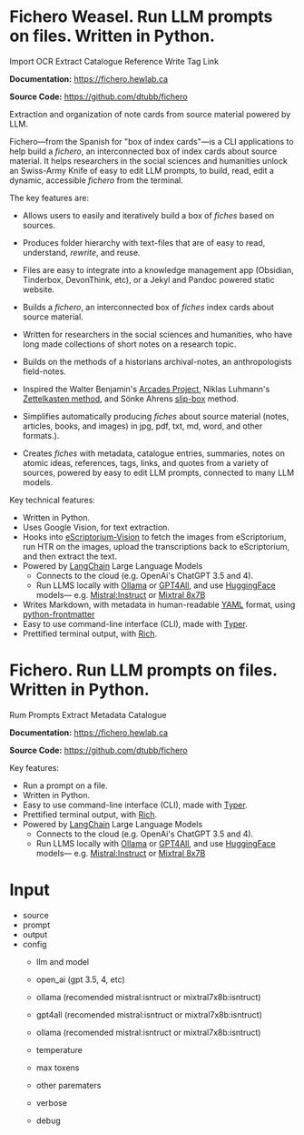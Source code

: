 # Fichero Weasel. Run LLM prompts on files. Written in Python.

Import  OCR Extract Catalogue  Reference  Write Tag  Link

**Documentation:** https://fichero.hewlab.ca

**Source Code:** https://github.com/dtubb/fichero

Extraction and organization of note cards from source material powered by LLM.

Fichero—from the Spanish for "box of index cards"—is a CLI applications to help build a *fichero*, an interconnected box of index cards about source material. It helps researchers in the social sciences and humanities unlock an Swiss-Army Knife of easy to edit LLM prompts, to build, read, edit a dynamic, accessible *fichero* from the terminal.

The key features are:

- Allows users to easily and iteratively build a box of *fiches* based on sources. 
- Produces folder hierarchy with text-files that are  of easy to read, understand, *rewrite*, and reuse.
- Files are easy to integrate into a knowledge management app (Obsidian, Tinderbox, DevonThink, etc), or a Jekyl and Pandoc powered static website. 
- Builds a *fichero*, an interconnected box of *fiches* index cards about source material.
- Written for researchers in the social sciences and humanities, who have long made collections of short notes on a research topic.
- Builds on the methods of a historians archival-notes, an anthropologists field-notes.
- Inspired the Walter Benjamin's [Arcades Project](https://en.wikipedia.org/wiki/Arcades_Project), Niklas Luhmann's [Zettelkasten method](https://en.wikipedia.org/wiki/Zettelkasten), and Sönke Ahrens [slip-box](https://www.soenkeahrens.de/en/takesmartnotes) method. 
- Simplifies automatically producing *fiches* about source material (notes, articles, books, and images) in jpg, pdf,  txt, md, word, and other formats.). 

- Creates *fiches* with metadata, catalogue entries, summaries, notes on atomic ideas, references, tags, links, and quotes from a variety of sources, powered by easy to edit LLM prompts, connected to many LLM models. 

Key technical features:

- Written in Python.
- Uses Google Vision, for text extraction.
- Hooks into [eScriptorium-Vision](https://github.com/upenndigitalscholarship/escriptorium-vision) to fetch the images from eScriptorium, run HTR on the images, upload the transcriptions back to eScriptorium, and then extract the text.
- Powered by [LangChain](https://www.langchain.com) Large Language Models
  - Connects to the cloud (e.g. OpenAi's ChatGPT 3.5 and 4).
  - Run LLMS locally with [Ollama](https://ollama.ai) or [GPT4All](https://gpt4all.io), and use [HuggingFace](https://huggingface.co) models— e.g. [Mistral:Instruct](https://mistral.ai/news/announcing-mistral-7b/) or [Mixtral 8x7B](https://mistral.ai/news/mixtral-of-experts/)
- Writes Markdown, with metadata in human-readable [YAML]() format, using [python-frontmatter](https://github.com/eyeseast/python-frontmatter)
- Easy to use command-line interface (CLI), made with [Typer](https://typer.tiangolo.com).
- Prettified terminal output, with [Rich](https://rich.readthedocs.io/en/stable/index.html).


# Fichero. Run LLM prompts on files. Written in Python.

Rum Prompts Extract Metadata  Catalogue  

**Documentation:** https://fichero.hewlab.ca

**Source Code:** https://github.com/dtubb/fichero

Key features:

- Run a prompt on a file.
- Written in Python.
- Easy to use command-line interface (CLI), made with [Typer](https://typer.tiangolo.com).
- Prettified terminal output, with [Rich](https://rich.readthedocs.io/en/stable/index.html).
- Powered by [LangChain](https://www.langchain.com) Large Language Models
  - Connects to the cloud (e.g. OpenAi's ChatGPT 3.5 and 4).
  - Run LLMS locally with [Ollama](https://ollama.ai) or [GPT4All](https://gpt4all.io), and use [HuggingFace](https://huggingface.co) models— e.g. [Mistral:Instruct](https://mistral.ai/news/announcing-mistral-7b/) or [Mixtral 8x7B](https://mistral.ai/news/mixtral-of-experts/)

# Input

- source
- prompt
- output
- config
  - llm and model
  - open_ai (gpt 3.5, 4, etc)
  - ollama (recomended mistral:isntruct or mixtral7x8b:isntruct)
  - gpt4all (recomended mistral:isntruct or mixtral7x8b:isntruct)
  - ollama (recomended mistral:isntruct or mixtral7x8b:isntruct)

  - temperature
  - max toxens
  - other parematers
  - verbose
  - debug
  
  